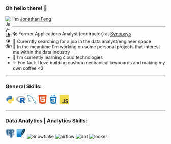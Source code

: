 ### Oh hello there! 👋


<a href="https://www.linkedin.com/in/j-feng/">
  <img align="left" alt="Jay-Linkedin" width="22px" src="https://raw.githubusercontent.com/peterthehan/peterthehan/master/assets/linkedin.svg" />
</a>

I'm [Jonathan Feng]()

-----------------------------------------------------------------------------------------------------------------------------------------------------------------------

- 🛠️ Former Applications Analyst (contractor) at [Synopsys](https://www.synopsys.com/software-integrity/info/sig.html?utm_source=google&utm_medium=cpc&utm_term=synopsys&utm_campaign=G_S_Brand_US&cmp=ps-SIG-G_S_Brand_US&gclid=CjwKCAiAleOeBhBdEiwAfgmXf0g_o-mlxZFc_HuhfAhbkUpQ2MevSxU4G8c6GESV2AMmnPOvdK512hoCE9oQAvD_BwE)
- 💬 Curerntly searching for a job in the data analyst/engineer space
- 🔭 In the meantime I'm working on some personal projects that interest me within the data industry
- 🌱 I’m currently learning cloud technologies
- ✨ Fun fact: I love building custom mechanical keyboards and making my own coffee <3

-----------------------------------------------------------------------------------------------------------------------------------------------------------------------
### General Skills:
<div>
  <img src="https://github.com/devicons/devicon/blob/master/icons/python/python-original.svg" title="Python" **alt="Python" width="30" height="30"/>
  <img src="https://github.com/devicons/devicon/blob/master/icons/r/r-original.svg" title="R" **alt="R" width="30" height="30"/>
  <img src="https://github.com/devicons/devicon/blob/master/icons/mysql/mysql-plain.svg" title="MySQL"  alt="MySQL" width="30" height="30"/>

  <img src="https://github.com/devicons/devicon/blob/master/icons/html5/html5-original.svg" title="HTML5" alt="HTML" width="30" height="30"/>
  <img src="https://github.com/devicons/devicon/blob/master/icons/css3/css3-plain-wordmark.svg"  title="CSS3" alt="CSS" width="30" height="30"/>
  <img src="https://github.com/devicons/devicon/blob/master/icons/javascript/javascript-original.svg" title="JavaScript" alt="JavaScript" width="30" height="30"/>
</div>

-----------------------------------------------------------------------------------------------------------------------------------------------------------------------
### Data Analytics | Analytics Skills:
<div>
  <img src="https://github.com/devicons/devicon/blob/master/icons/postgresql/postgresql-plain.svg" title="Pgsql" **alt="Pgsql" width="30" height="30"/>
  <img src="https://github.com/devicons/devicon/blob/master/icons/sqlite/sqlite-original.svg" title="Sqlite" **alt="Sqlite" width="30" height="30"/>
  <img src="https://companieslogo.com/img/orig/SNOW-35164165.png?t=1634190631" title="Snowflake"  alt="Snowflake" width="30" height="30"/>

  <img src="https://airflow.apache.org/docs/apache-airflow/1.10.6/_images/pin_large.png" title="airflow" alt="airflow" width="30" height="30"/>
  <img src="https://seeklogo.com/images/D/dbt-logo-500AB0BAA7-seeklogo.com.png"  title="dbt" alt="dbt" width="30" height="30"/>
  <img src="https://user-images.githubusercontent.com/25474239/28386245-9a1f06d2-6c90-11e7-8095-ff19b586c9ab.png" title="looker" alt="looker" width="30" height="30"/>
</div>

